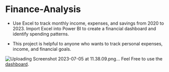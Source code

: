 # Finance-Analysis
- Use Excel to track monthly income, expenses, and savings from 2020 to 2023. Import Excel into Power BI to create a financial dashboard and identify spending patterns.
* This project is helpful to anyone who wants to track personal expenses, income, and financial goals.

![Uploading Screenshot 2023-07-05 at 11.38.09.png…]()
Feel Free to use the [dashboard](https://app.powerbi.com/view?r=eyJrIjoiZTk0OWFlYTMtYmMxYy00OWNkLTgzM2UtMGQxM2NlN2E4ODM1IiwidCI6ImZmNzU3YjAyLTIxOGYtNGZlNi1hNjkyLTA2ZTRmMjFhNzUxYSJ9).
